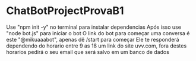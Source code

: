# ChatBotProjectProvaB1

Use "npm init -y" no terminal para instalar dependencias
Após isso use "node bot.js" para iniciar o bot
O link do bot para começar uma conversa é este "@mikuaaabot", apenas dê /start para começar
Ele te responderá dependendo do horario entre 9 as 18 um link do site uvv.com, fora destes horarios pedirá o seu email que será salvo em um banco de dados
